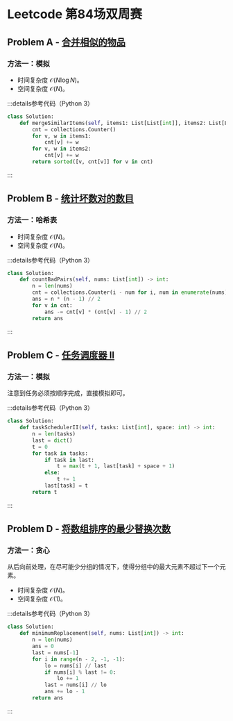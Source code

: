 # Leetcode 第84场双周赛

## Problem A - [合并相似的物品](https://leetcode.cn/problems/merge-similar-items/)

### 方法一：模拟

- 时间复杂度 $\mathcal{O}(N\log N)$。
- 空间复杂度 $\mathcal{O}(N)$。

:::details参考代码（Python 3）

```python
class Solution:
    def mergeSimilarItems(self, items1: List[List[int]], items2: List[List[int]]) -> List[List[int]]:
        cnt = collections.Counter()
        for v, w in items1:
            cnt[v] += w
        for v, w in items2:
            cnt[v] += w
        return sorted([v, cnt[v]] for v in cnt)
```

:::

## Problem B - [统计坏数对的数目](https://leetcode.cn/problems/count-number-of-bad-pairs/)

### 方法一：哈希表

- 时间复杂度 $\mathcal{O}(N)$。
- 空间复杂度 $\mathcal{O}(N)$。

:::details参考代码（Python 3）

```python
class Solution:
    def countBadPairs(self, nums: List[int]) -> int:
        n = len(nums)
        cnt = collections.Counter(i - num for i, num in enumerate(nums))
        ans = n * (n - 1) // 2
        for v in cnt:
            ans -= cnt[v] * (cnt[v] - 1) // 2
        return ans
```

:::

## Problem C - [任务调度器 II](https://leetcode.cn/problems/task-scheduler-ii/)

### 方法一：模拟

注意到任务必须按顺序完成，直接模拟即可。

:::details参考代码（Python 3）

```python
class Solution:
    def taskSchedulerII(self, tasks: List[int], space: int) -> int:
        n = len(tasks)
        last = dict()
        t = 0
        for task in tasks:
            if task in last:
                t = max(t + 1, last[task] + space + 1)
            else:
                t += 1
            last[task] = t
        return t
```

:::


## Problem D - [将数组排序的最少替换次数](https://leetcode.cn/problems/minimum-replacements-to-sort-the-array/)

### 方法一：贪心

从后向前处理，在尽可能少分组的情况下，使得分组中的最大元素不超过下一个元素。

- 时间复杂度 $\mathcal{O}(N)$。
- 空间复杂度 $\mathcal{O}(1)$。

:::details参考代码（Python 3）

```python
class Solution:
    def minimumReplacement(self, nums: List[int]) -> int:
        n = len(nums)
        ans = 0
        last = nums[-1]
        for i in range(n - 2, -1, -1):
            lo = nums[i] // last
            if nums[i] % last != 0:
                lo += 1
            last = nums[i] // lo
            ans += lo - 1
        return ans
```

:::
